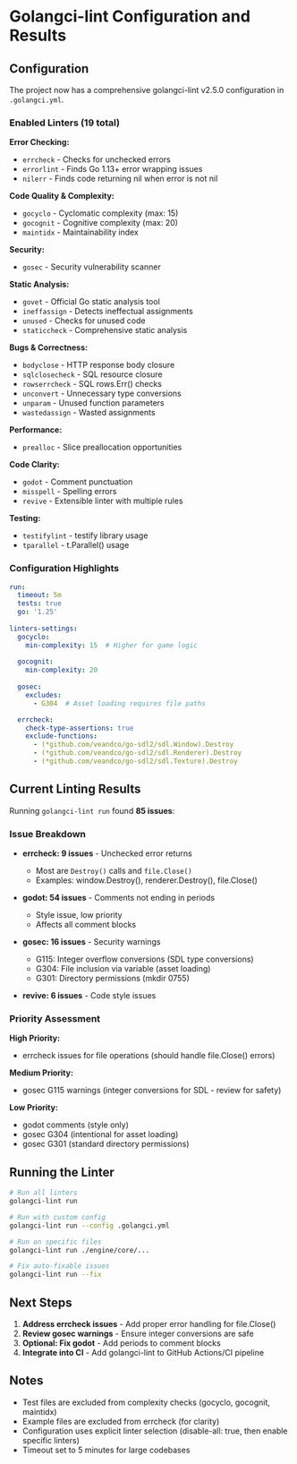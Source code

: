 # Golangci-lint Configuration and Results

## Configuration

The project now has a comprehensive golangci-lint v2.5.0 configuration in `.golangci.yml`.

### Enabled Linters (19 total)

**Error Checking:**
- `errcheck` - Checks for unchecked errors
- `errorlint` - Finds Go 1.13+ error wrapping issues
- `nilerr` - Finds code returning nil when error is not nil

**Code Quality & Complexity:**
- `gocyclo` - Cyclomatic complexity (max: 15)
- `gocognit` - Cognitive complexity (max: 20)
- `maintidx` - Maintainability index

**Security:**
- `gosec` - Security vulnerability scanner

**Static Analysis:**
- `govet` - Official Go static analysis tool
- `ineffassign` - Detects ineffectual assignments
- `unused` - Checks for unused code
- `staticcheck` - Comprehensive static analysis

**Bugs & Correctness:**
- `bodyclose` - HTTP response body closure
- `sqlclosecheck` - SQL resource closure
- `rowserrcheck` - SQL rows.Err() checks
- `unconvert` - Unnecessary type conversions
- `unparam` - Unused function parameters
- `wastedassign` - Wasted assignments

**Performance:**
- `prealloc` - Slice preallocation opportunities

**Code Clarity:**
- `godot` - Comment punctuation
- `misspell` - Spelling errors
- `revive` - Extensible linter with multiple rules

**Testing:**
- `testifylint` - testify library usage
- `tparallel` - t.Parallel() usage

### Configuration Highlights

```yaml
run:
  timeout: 5m
  tests: true
  go: '1.25'
  
linters-settings:
  gocyclo:
    min-complexity: 15  # Higher for game logic
  
  gocognit:
    min-complexity: 20
  
  gosec:
    excludes:
      - G304  # Asset loading requires file paths

  errcheck:
    check-type-assertions: true
    exclude-functions:
      - (*github.com/veandco/go-sdl2/sdl.Window).Destroy
      - (*github.com/veandco/go-sdl2/sdl.Renderer).Destroy
      - (*github.com/veandco/go-sdl2/sdl.Texture).Destroy
```

## Current Linting Results

Running `golangci-lint run` found **85 issues**:

### Issue Breakdown

- **errcheck: 9 issues** - Unchecked error returns
  - Most are `Destroy()` calls and `file.Close()`
  - Examples: window.Destroy(), renderer.Destroy(), file.Close()

- **godot: 54 issues** - Comments not ending in periods
  - Style issue, low priority
  - Affects all comment blocks

- **gosec: 16 issues** - Security warnings
  - G115: Integer overflow conversions (SDL type conversions)
  - G304: File inclusion via variable (asset loading)
  - G301: Directory permissions (mkdir 0755)

- **revive: 6 issues** - Code style issues

### Priority Assessment

**High Priority:**
- errcheck issues for file operations (should handle file.Close() errors)

**Medium Priority:**
- gosec G115 warnings (integer conversions for SDL - review for safety)

**Low Priority:**
- godot comments (style only)
- gosec G304 (intentional for asset loading)
- gosec G301 (standard directory permissions)

## Running the Linter

```bash
# Run all linters
golangci-lint run

# Run with custom config
golangci-lint run --config .golangci.yml

# Run on specific files
golangci-lint run ./engine/core/...

# Fix auto-fixable issues
golangci-lint run --fix
```

## Next Steps

1. **Address errcheck issues** - Add proper error handling for file.Close()
2. **Review gosec warnings** - Ensure integer conversions are safe
3. **Optional: Fix godot** - Add periods to comment blocks
4. **Integrate into CI** - Add golangci-lint to GitHub Actions/CI pipeline

## Notes

- Test files are excluded from complexity checks (gocyclo, gocognit, maintidx)
- Example files are excluded from errcheck (for clarity)
- Configuration uses explicit linter selection (disable-all: true, then enable specific linters)
- Timeout set to 5 minutes for large codebases
